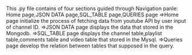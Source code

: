 This .py file contains of four sections guided through Navigation panle: Home page,JSON DATA page,SQL_TABLE page,QUERIES page
=>Home page initialize the process of fetching data from youtube API by user input of channel ID.
=>JSON DATA page displays the data that stored in the Mongodb.
=>SQL_TABLE page displays the channel table,playlist table,comments table and video table that stored in the Mysql.
=>Queries page develop the relation between tables that supposed in the query.